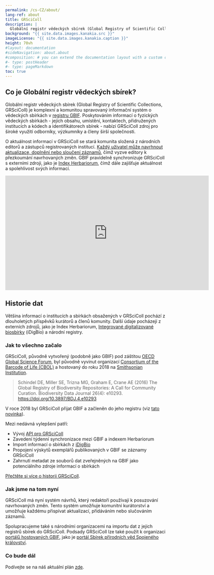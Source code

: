 ```yaml
---
permalink: /cs-CZ/about/
lang-ref: about
title: GRSciColl
description: |
  Globální registr vědeckých sbírek (Global Registry of Scientific Collections, GRSciColl) je komplexní, komunitou spravovaný repozitář informací o vědeckých sbírkách, který rozšiřuje práci původně zahájenou Konsorciem čárového kódu života (Consortium of the Barcode of Life, CBOL).
background: "{{ site.data.images.kanakia.src }}"
imageLicense: "{{ site.data.images.kanakia.caption }}"
height: 70vh
#layout: documentation
#sideNavigation: about.about
#composition: # you can extend the documentation layout with a custom composition
#- type: postHeader
#- type: pageMarkdown
toc: true
---
```


## Co je Globální registr vědeckých sbírek?

Globální registr vědeckých sbírek (Global Registry of Scientific Collections, GRSciColl) je komplexní a komunitou spravovaný informační systém o vědeckých sbírkách v [registru GBIF](https://www.gbif.org/). Poskytováním informací o fyzických vědeckých sbírkách - jejich obsahu, umístění, kontaktech, přidružených institucích a kódech a identifikátorech sbírek - nabízí GRSciColl zdroj pro široké využití odborníky, výzkumníky a členy širší společnosti.

O aktuálnost informací v GRSciColl se stará komunita složená z národních editorů a zástupců registrovaných institucí. [Každý uživatel může navrhnout aktualizace, doplnění nebo sloučení záznamů](/how-to#suggest-a-change), čímž vyzve editory k přezkoumání navrhovaných změn. GBIF pravidelně synchronizuje GRSciColl s externími zdroji, jako je [Index Herbariorum](https://sweetgum.nybg.org/science/ih/), čímž dále zajišťuje aktuálnost a spolehlivost svých informací.

<iframe title="vimeo-player" src="https://player.vimeo.com/video/872824009?h=c3aaa082e3" width="640" height="360" frameborder="0"    allowfullscreen></iframe>

## Historie dat

Většina informací o institucích a sbírkách obsažených v GRSciColl pochází z dlouholetých příspěvků kurátorů a členů komunity. Další údaje pocházejí z externích zdrojů, jako je Index Herbariorum, [Integrované digitalizované biosbírky](https://www.idigbio.org/) (iDigBio) a národní registry.

### Jak to všechno začalo

GRSciColl, původně vytvořený (podobně jako GBIF) pod záštitou [OECD Global Science Forum](http://www.oecd.org/sti/sci-tech/oecdglobalscienceforum.htm), byl původně vyvinut organizací [Consortium of the Barcode of Life (CBOL)](https://www.gbif.org/participant/287) a hostovaný do roku 2018 na [Smithsonian Institution](https://www.si.edu).

> Schindel DE, Miller SE, Trizna MG, Graham E, Crane AE (2016) The Global Registry of Biodiversity Repositories: A Call for Community Curation. Biodiversity Data Journal 26(4): e10293. https://doi.org/10.3897/BDJ.4.e10293

V roce 2018 byl GRSciColl přijat GBIF a začleněn do jeho registru (viz [tato novinka](https://www.gbif.org/news/5kyAslpqTVxYqZTwYn1cub/)).

Mezi nedávná vylepšení patří:
* Vývoj [API pro GRSciColl](/api)
* Zavedení týdenní synchronizace mezi GBIF a indexem Herbariorum
* Import informací o sbírkách z [iDigBio](https://www.idigbio.org)
* Propojení výskytů exemplářů publikovaných v GBIF se záznamy GRSciColl
* Zahrnutí metadat ze souborů dat zveřejněných na GBIF jako potenciálního zdroje informací o sbírkách

[Přečtěte si více o historii GRSciColl](https://data-blog.gbif.org/post/grscicoll-2021/).

### Jak jsme na tom nyní

GRSciColl má nyní systém návrhů, který redaktoři používají k posuzování navrhovaných změn. Tento systém umožňuje komunitní kurátorství a umožňuje každému přispívat aktualizací, přidáváním nebo slučováním záznamů.

Spolupracujeme také s národními organizacemi na importu dat z jejich registrů sbírek do GRSciColl. Podsady GRSciColl lze také použít k organizaci [portálů hostovaných GBIF](https://www.gbif.org/hosted-portals), jako je [portál Sbírek přírodních věd Spojeného království](https://data.dissco-uk.org).

### Co bude dál

Podívejte se na náš aktuální plán [zde](/road-map).
